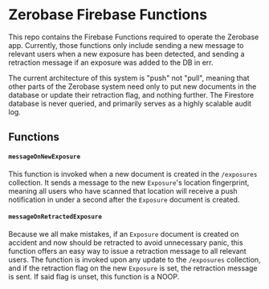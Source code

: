 # Zerobase Firebase Functions
This repo contains the Firebase Functions required to operate the Zerobase app. Currently, those functions only include
sending a new message to relevant users when a new exposure has been detected, and sending a retraction message if an
exposure was added to the DB in err.

The current architecture of this system is "push" not "pull", meaning that other parts of the Zerobase system need only
to put new documents in the database or update their retraction flag, and nothing further. The Firestore database is
never queried, and primarily serves as a highly scalable audit log.

## Functions
#### `messageOnNewExposure`
This function is invoked when a new document is created in the `/exposures` collection. It sends a message to the new
`Exposure`'s location fingerprint, meaning all users who have scanned that location will receive a push notification
in under a second after the `Exposure` document is created.

#### `messageOnRetractedExposure`
Because we all make mistakes, if an `Exposure` document is created on accident and now should be retracted to avoid
unnecessary panic, this function offers an easy way to issue a retraction message to all relevant users. The function
is invoked upon any update to the `/exposures` collection, and if the retraction flag on the new `Exposure` is set,
the retraction message is sent. If said flag is unset, this function is a NOOP.
